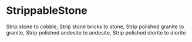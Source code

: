 # StrippableStone
Strip stone to cobble,
Strip stone bricks to stone,
Strip polished granite to granite,
Strip polished andesite to andesite,
Strip polished diorite to diorite
